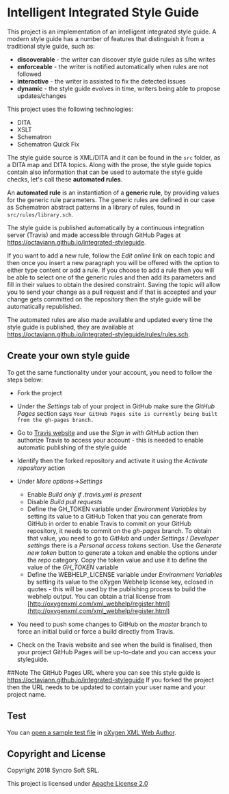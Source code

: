 # Intelligent Integrated Style Guide

This project is an implementation of an intelligent integrated style guide. 
A modern style guide has a number of features that distinguish it from a traditional style guide, such as:

* **discoverable** - the writer can discover style guide rules as s/he writes
* **enforceable** - the writer is notified automatically when rules are not followed
* **interactive** - the writer is assisted to fix the detected issues
* **dynamic** - the style guide evolves in time, writers being able to propose updates/changes

This project uses the following technologies:

* DITA
* XSLT
* Schematron
* Schematron Quick Fix

The style guide source is XML/DITA and it can be found in the `src` folder, as a DITA map and DITA topics. Along with the prose, the style guide topics contain also information that can be used to automate the style guide checks, let's call these **automated rules**.

An **automated rule** is an instantiation of a **generic rule**, by providing values for the generic rule parameters. The generic rules are defined in our case as Schematron abstract patterns in a library of rules, found in `src/rules/library.sch`. 

The style guide is published automatically by a continuous integration server (Travis) and made accessible through GitHub Pages at https://octaviann.github.io/integrated-styleguide. 

If you want to add a new rule, follow the *Edit online* link on each topic and then once you insert a new paragraph you will be offered with the option to either type content or add a rule. If you choose to add a rule then you will be able to select one of the generic rules and then add its parameters and fill in their values to obtain the desired constraint. Saving the topic will allow you to send your change as a pull request and if that is accepted and your change gets committed on the repository then the style guide will be automatically republished. 

The automated rules are also made available and updated every time the style guide is published, they are available at https://octaviann.github.io/integrated-styleguide/rules/rules.sch.

Create your own style guide
---------------------------

To get the same functionality under your account, you need to follow the steps below:

- Fork the project
- Under the *Settings* tab of your project in GitHub make sure the *GitHub Pages* section says
  ```Your GitHub Pages site is currently being built from the gh-pages branch.```
- Go to [Travis website](http://travis-ci.org) and use the *Sign in with GitHub* action then authorize Travis to access your account - this is needed to enable automatic publishing of the style guide
- Identify then the forked repository and activate it using the *Activate repository* action
- Under *More options*->*Settings*  
    - Enable *Build only if .travis.yml is present*
    - Disable *Build pull requests*
    - Define the GH_TOKEN variable under *Environment Variables* by setting its value to a GitHub Token that you can generate from GitHub in order to enable Travis to commit on your GitHub repository, it needs to commit on the *gh-pages* branch.
To obtain that value, you need to go to *GitHub* and under *Settings* / *Developer settings* there is a *Personal access tokens* section. Use the *Generate new token* button to generate a token and enable the options under the *repo* category. Copy the token value and use it to define the value of the *GH_TOKEN* variable
    - Define the WEBHELP_LICENSE variable under *Environment Variables* by setting its value to the oXygen Webhelp license key, eclosed in quotes - this will be used by the publishing process to build the webhelp output. You can obtain a trial license from 
[http://oxygenxml.com/xml_webhelp/register.html](http://oxygenxml.com/xml_webhelp/register.html)  

- You need to push some changes to GitHub on the *master* branch to force an initial build or force a build directly from Travis.

- Check on the Travis website and see when the build is finalised, then your project GitHub Pages will be up-to-date and you can access your styleguide.

##Note
The GitHub Pages URL where you can see this style guide is 
https://octaviann.github.io/integrated-styleguide
If you forked the project then the URL needs to be updated to contain your user name and your project name.

Test
---------------------

You can [open a sample test file](https://www.oxygenxml.com/oxygen-xml-web-author/app/oxygen.html?url=https://github.com/oxygenxml/integrated-styleguide/blob/master/test/sample-direct-ref-schema.dita) in [oXygen XML Web Author](https://www.oxygenxml.com/xml_web_author.html).


Copyright and License
---------------------
Copyright 2018 Syncro Soft SRL.

This project is licensed under [Apache License 2.0](https://github.com/oxygenxml/integrated-styleguide/blob/master/LICENSE)
